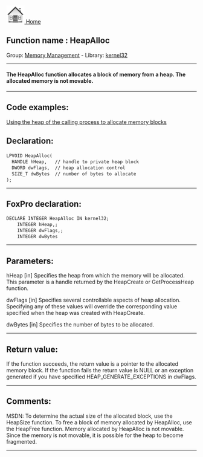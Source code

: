 [<img src="../../images/home.png"> Home ](https://github.com/VFPX/Win32API)  

## Function name : HeapAlloc
Group: [Memory Management](../../functions_group.md#Memory_Management)  -  Library: [kernel32](../../../libraries.md#kernel32)  
***  


#### The HeapAlloc function allocates a block of memory from a heap. The allocated memory is <Strong>not movable</Strong>.
***  


## Code examples:
[Using the heap of the calling process to allocate memory blocks](../../samples/sample_199.md)  

## Declaration:
```foxpro  
LPVOID HeapAlloc(
  HANDLE hHeap,   // handle to private heap block
  DWORD dwFlags,  // heap allocation control
  SIZE_T dwBytes  // number of bytes to allocate
);  
```  
***  


## FoxPro declaration:
```foxpro  
DECLARE INTEGER HeapAlloc IN kernel32;
	INTEGER hHeap,;
	INTEGER dwFlags,;
	INTEGER dwBytes  
```  
***  


## Parameters:
hHeap 
[in] Specifies the heap from which the memory will be allocated. This parameter is a handle returned by the HeapCreate or GetProcessHeap function. 

dwFlags 
[in] Specifies several controllable aspects of heap allocation. Specifying any of these values will override the corresponding value specified when the heap was created with HeapCreate. 

dwBytes 
[in] Specifies the number of bytes to be allocated.   
***  


## Return value:
If the function succeeds, the return value is a pointer to the allocated memory block. If the function fails the return value is NULL or an exception generated if you have specified HEAP_GENERATE_EXCEPTIONS in dwFlags.
  
***  


## Comments:
MSDN: To determine the actual size of the allocated block, use the HeapSize function. To free a block of memory allocated by HeapAlloc, use the HeapFree function. Memory allocated by HeapAlloc is not movable. Since the memory is not movable, it is possible for the heap to become fragmented.  
  
***  

